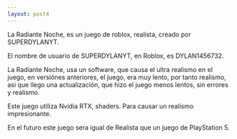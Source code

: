 ```yaml
---
layout: post4
---
```


La Radiante Noche, es un juego de roblox, realista,
creado por SUPERDYLANYT.

El nombre de usuario de SUPERDYLANYT, en Roblox,
es DYLAN1456732.

La Radiante Noche, usa un software, que causa el ultra realismo en el juego, en versiónes anteriores, el juego, era muy lento,
por tanto realismo, asi que llego una actualización, que hizo el juego menos lentos, sin errores y realismo.

Este juego utiliza Nvidia RTX, shaders.
Para  causar un realismo impresionante.

En el futuro este juego sera igual de Realista que un juego de PlayStation 5.
